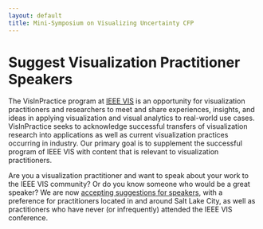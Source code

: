 ```yaml
---
layout: default
title: Mini-Symposium on Visualizing Uncertainty CFP
---
```


# Suggest Visualization Practitioner Speakers

The VisInPractice program at [IEEE VIS](http://ieeevis.org) is an opportunity for visualization practitioners and researchers to meet and share experiences, insights, and ideas in applying visualization and visual analytics to real-world use cases. VisInPractice seeks to acknowledge successful transfers of visualization research into applications as well as current visualization practices occurring in industry. Our primary goal is to supplement the successful program of IEEE VIS with content that is relevant to visualization practitioners.

Are you a visualization practitioner and want to speak about your work to the IEEE VIS community? Or do you know someone who would be a great speaker? We are now [accepting suggestions for speakers](mailto:vip@ieeevis.org), with a preference for practitioners located in and around Salt Lake City, as well as practitioners who have never (or infrequently) attended the IEEE VIS conference. 

